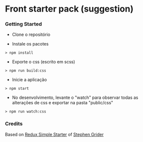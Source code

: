 # Front starter pack (suggestion)



### Getting Started

- Clone o repositório

- Instale os pacotes
```
> npm install
```

- Exporte o css (escrito em scss)
```
> npm run build:css
```

- Inicie a aplicação

```
> npm start
```
 
- No desenvolvimento, levante o "watch" para observar todas as alterações de css e exportar na pasta "public/css"

```
> npm run watch:css
```


### Credits

Based on [Redux Simple Starter](https://github.com/StephenGrider/ReduxSimpleStarter) of [Stephen Grider](https://github.com/StephenGrider) 